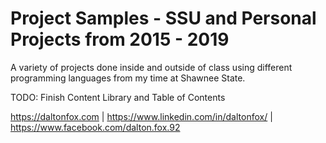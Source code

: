 # Project Samples - SSU and Personal Projects from 2015 - 2019

A variety of projects done inside and outside of class using different programming languages from my time at Shawnee State.

TODO: Finish Content Library and Table of Contents


https://daltonfox.com | https://www.linkedin.com/in/daltonfox/ | https://www.facebook.com/dalton.fox.92
